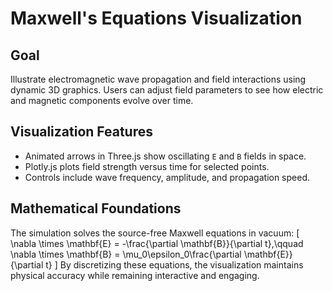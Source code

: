 # Maxwell's Equations Visualization

## Goal
Illustrate electromagnetic wave propagation and field interactions using dynamic
3D graphics. Users can adjust field parameters to see how electric and magnetic
components evolve over time.

## Visualization Features
- Animated arrows in Three.js show oscillating `E` and `B` fields in space.
- Plotly.js plots field strength versus time for selected points.
- Controls include wave frequency, amplitude, and propagation speed.

## Mathematical Foundations
The simulation solves the source-free Maxwell equations in vacuum:
\[
\nabla \times \mathbf{E} = -\frac{\partial \mathbf{B}}{\partial t},\qquad
\nabla \times \mathbf{B} = \mu_0\epsilon_0\frac{\partial \mathbf{E}}{\partial t}
\]
By discretizing these equations, the visualization maintains physical accuracy
while remaining interactive and engaging.

